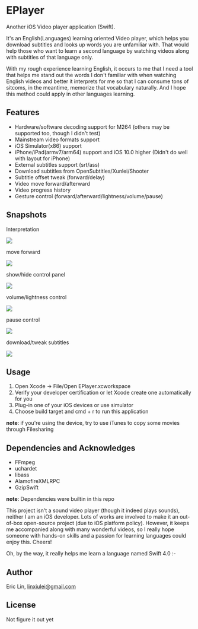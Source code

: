 EPlayer
=======

Another iOS Video player application (Swift).

It's an English(Languages) learning oriented Video player, which helps
you download subtitles and looks up words you are unfamiliar with.
That would help those who want to learn a second language by watching
videos along with subtitles of that language only.

With my rough experience learning English, it occurs to me that I need
a tool that helps me stand out the words I don't familiar with when
watching English videos and better it interprets for me so that I can
consume tons of sitcoms, in the meantime, memorize that vocabulary
naturally. And I hope this method could apply in other languages learning.

## Features

* Hardware/software decoding support for M264 (others may be supported too, though
  I didn't test)
* Mainstream video formats support
* iOS Simulator(x86) support
* iPhone/iPad(armv7/arm64) support and iOS 10.0 higher (Didn't do well with layout
  for iPhone)
* External subtitles support (srt/ass)
* Download subtitles from OpenSubtitles/Xunlei/Shooter
* Subtitle offset tweak (forward/delay)
* Video move forward/afterward
* Video progress history
* Gesture control (forward/afterward/lightness/volume/pause)

## Snapshots

Interpretation

![](docs/interpretation.gif)

move forward

![](docs/progress_control.gif)

show/hide control panel

![](docs/hide_panel.gif)

volume/lightness control

![](docs/volume_lightness_control.gif)

pause control

![](docs/pause.gif)

download/tweak subtitles

![](docs/download_subtitles.gif)

## Usage

1. Open Xcode -> File/Open EPlayer.xcworkspace
2. Verify your developer certification or let Xcode create one
   automatically for you
3. Plug-in one of your iOS devices or use simulator
4. Choose build target and cmd + r to run this application

**note**: if you're using the device, try to use iTunes to copy some movies through
Filesharing

## Dependencies and Acknowledges

* FFmpeg
* uchardet
* libass
* AlamofireXMLRPC
* GzipSwift

**note**: Dependencies were builtin in this repo

This project isn't a sound video player (though it indeed plays sounds),
neither I am an iOS developer. Lots of works are involved to make it an out-of-box
open-source project (due to iOS platform policy). However, it keeps me accompanied
along with many wonderful videos, so I really hope someone with hands-on skills
and a passion for learning languages could enjoy this. Cheers!

Oh, by the way, it really helps me learn a language named Swift 4.0 :-

## Author

Eric Lin, linxiulei@gmail.com

## License

Not figure it out yet


